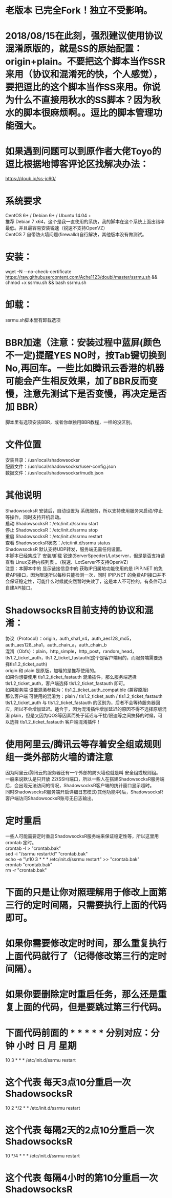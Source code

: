# 老版本 已完全Fork！独立不受影响。
# 2018/08/15在此刻，强烈建议使用协议混淆原版的，就是SS的原始配置：origin+plain。不要把这个脚本当作SSR来用（协议和混淆死的快，个人感觉），要把逗比的这个脚本当作SS来用。你说为什么不直接用秋水的SS脚本？因为秋水的脚本很麻烦啊。。逗比的脚本管理功能强大。
# 如果遇到问题可以到原作者大佬Toyo的逗比根据地博客评论区找解决办法：
https://doub.io/ss-jc60/
# 系统要求
CentOS 6+ / Debian 6+ / Ubuntu 14.04 +   
推荐 Debian 7 x64，这个是我一直使用的系统，我的脚本在这个系统上面出错率最低。并且最容易安装锐速（锐速不支持OpenVZ）    
CentOS 7 自带防火墙问题(firewalld)自行解决，其他版本没有做测试。  
# 安装：
wget -N --no-check-certificate https://raw.githubusercontent.com/Ache1123/doubi/master/ssrmu.sh && chmod +x ssrmu.sh && bash ssrmu.sh
# 卸载：
ssrmu.sh脚本里有卸载选项
# BBR加速（注意：安装过程中蓝屏(颜色不一定)提醒YES NO时，按Tab键切换到No,再回车。一些比如腾讯云香港的机器可能会产生相反效果，加了BBR反而变慢，注意先测试下是否变慢，再决定是否加 BBR）
脚本里有选项安装BBR，或者你单独用BBR教程，一样的没区别。
# 文件位置
安装目录：/usr/local/shadowsocksr   
配置文件：/usr/local/shadowsocksr/user-config.json    
数据文件：/usr/local/shadowsocksr/mudb.json
# 其他说明
ShadowsocksR 安装后，自动设置为 系统服务，所以支持使用服务来启动/停止等操作，同时支持开机启动。    
启动 ShadowsocksR：/etc/init.d/ssrmu start     
停止 ShadowsocksR：/etc/init.d/ssrmu stop     
重启 ShadowsocksR：/etc/init.d/ssrmu restart    
查看 ShadowsocksR状态：/etc/init.d/ssrmu status    
ShadowsocksR 默认支持UDP转发，服务端无需任何设置。      
本脚本已经集成了 安装/卸载 锐速(ServerSpeeder)/Lotserver，但是是否支持请查看 Linux支持内核列表 。（锐速、LotServer不支持OpenVZ）    
注意：本脚本中的 显示链接信息中的 获取IP归属地功能使用的是 IPIP.NET 的免费API接口，因为限速所以每秒只能检测一次，同时 IPIP.NET 的免费API接口并不会保证稳定性，可能什么时候就突然暂时失效了，这是本人不可控的，有条件可以自建API接口。
# ShadowsocksR目前支持的协议和混淆：
协议（Protocol）：origin，auth_sha1_v4，auth_aes128_md5，auth_aes128_sha1，auth_chain_a，auth_chain_b    
混淆（Obfs）：plain，http_simple，http_post，random_head，tls1.2_ticket_auth，tls1.2_ticket_fastauth(这个是客户端用的，而服务端需要选择tls1.2_ticket_auth)    
origin 和 plain 是原版，加粗的是推荐使用的。     
如果你想要使用 tls1.2_ticket_fastauth 混淆插件，那么服务端选择 tls1.2_ticket_auth，客户端选择 tls1.2_ticket_fastauth 即可。    
如果服务端 设置混淆参数为：tls1.2_ticket_auth_compatible (兼容原版)     
那么客户端 可使用的混淆为：plain / tls1.2_ticket_auth / tls1.2_ticket_fastauth      
tls1.2_ticket_auth 与 tls1.2_ticket_fastauth 的区别为，后者不会等待服务器回应，所以不会增加延迟。适合于，因为混淆插件增加延迟的原因不得不选择原版混淆 plain，但是又因为QOS等因素而处于延迟与干扰/限速等之间抉择的时候，可以选择 tls1.2_ticket_fastauth 客户端混淆插件！   
# 使用阿里云/腾讯云等存着安全组或规则组一类外部防火墙的请注意
因为阿里云/腾讯云的服务器还有一个外部的防火墙也就是叫 安全组或规则组。    
一般来说默认是只开放 22(SSH)端口，所以一些人在搭建ShadowsocksR服务端后，会出现无法访问的情况，ShadowsocksR客户端的统计窗口显示超时。    
同时ShadowsocksR服务端开启详细日志模式(其他功能中)后，ShadowsocksR客户端访问ShadowsocksR账号无日志输出。   
# 定时重启
一些人可能需要定时重启ShadowsocksR服务端来保证稳定性等，所以这里用 crontab 定时。     
crontab -l > "crontab.bak"   
sed -i "/ssrmu restart/d" "crontab.bak"   
echo -e "\n10 3 * * * /etc/init.d/ssrmu restart" >> "crontab.bak"    
crontab "crontab.bak"    
rm -r "crontab.bak"   
# 下面的只是让你对照理解用于修改上面第三行的定时间隔，只需要执行上面的代码即可。
# 如果你需要修改定时时间，那么重复执行上面代码就行了（记得修改第三行的定时间隔）。
# 如果你要删除定时重启任务，那么还是重复上面的代码，但是要跳过第三行代码。
# 下面代码前面的 * * * * * 分别对应：分钟 小时 日 月 星期
10 3 * * * /etc/init.d/ssrmu restart
# 这个代表 每天3点10分重启一次 ShadowsocksR
10 2 */2 * * /etc/init.d/ssrmu restart
# 这个代表 每隔2天的2点10分重启一次 ShadowsocksR
10 */4 * * * /etc/init.d/ssrmu restart
# 这个代表 每隔4小时的第10分重启一次 ShadowsocksR
